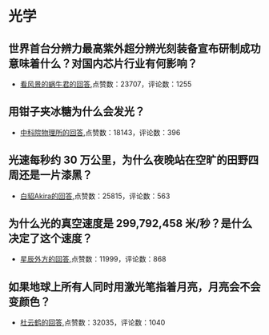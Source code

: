 #  光学 
## 世界首台分辨力最高紫外超分辨光刻装备宣布研制成功意味着什么？对国内芯片行业有何影响？
- [看风景的蜗牛君的回答](https://www.zhihu.com/question/304075151/answer/542280916),点赞数：23707，评论数：1255
## 用钳子夹冰糖为什么会发光？
- [中科院物理所的回答](https://www.zhihu.com/question/306550630/answer/622296913),点赞数：18143，评论数：396
## 光速每秒约 30 万公里，为什么夜晚站在空旷的田野四周还是一片漆黑？
- [白貂Akira的回答](https://www.zhihu.com/question/263603349/answer/271552691),点赞数：25815，评论数：563
## 为什么光的真空速度是 299,792,458 米/秒？是什么决定了这个速度？
- [星辰外方的回答](https://www.zhihu.com/question/292450646/answer/820445169),点赞数：11999，评论数：868
## 如果地球上所有人同时用激光笔指着月亮，月亮会不会变颜色？
- [杜云鹤的回答](https://www.zhihu.com/question/20509121/answer/15329340),点赞数：32035，评论数：1040

